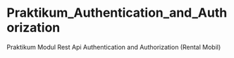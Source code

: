 # Praktikum_Authentication_and_Authorization
Praktikum Modul Rest Api Authentication and Authorization (Rental Mobil)
